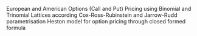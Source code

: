 European and American Options (Call and Put) Pricing using Binomial and Trinomial Lattices according Cox-Ross-Rubinstein and Jarrow-Rudd parametrisation
Heston model for option pricing through closed formed formula 
